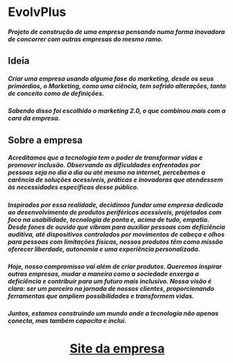 # EvolvPlus

  ##### Projeto de construção de uma empresa pensando numa forma inovadora de concorrer com outras empresas do mesmo ramo.

## Ideia

 ##### Criar uma empresa usando alguma fase do marketing, desde os seus primórdios, o Marketing, como uma ciência, tem sofrido alterações, tanto de conceito como de definições.

 ##### Sabendo disso foi escolhido o marketing 2.0, o que combinou mais com a cara da empresa.

## Sobre a empresa

##### Acreditamos que a tecnologia tem o poder de transformar vidas e promover inclusão. Observando as dificuldades enfrentadas por pessoas seja no dia a dia ou até mesmo na internet, percebemos a carência de soluções acessíveis, práticas e inovadoras que atendessem às necessidades específicas desse público.

##### Inspirados por essa realidade, decidimos fundar uma empresa dedicada ao desenvolvimento de produtos periféricos acessíveis, projetados com foco na usabilidade, tecnologia de ponta e, acima de tudo, empatia. Desde fones de ouvido que vibram para auxiliar pessoas com deficiência auditiva, até dispositivos controlados por movimentos de cabeça e olhos para pessoas com limitações físicas, nossos produtos têm como missão oferecer liberdade, autonomia e uma experiência personalizada.

##### Hoje, nosso compromisso vai além de criar produtos. Queremos inspirar outras empresas, mudar a maneira como a sociedade enxerga a deficiência e contribuir para um futuro mais inclusivo. Nossa visão é clara: ser um parceiro na jornada de nossos clientes, proporcionando ferramentas que ampliem possibilidades e transformem vidas.

##### Juntos, estamos construindo um mundo onde a tecnologia não apenas conecta, mas também capacita e inclui.

<h1 align="center"><a href="https://evolvplus.netlify.app/">Site da empresa</a></h1>